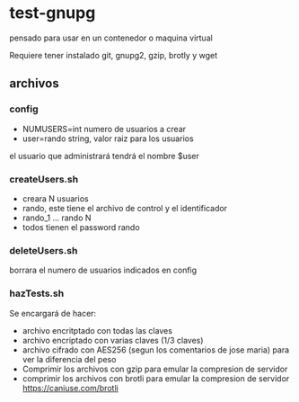 # test-gnupg
pensado para usar en un contenedor o maquina virtual

Requiere tener instalado git, gnupg2, gzip, brotly y wget

## archivos

### config
* NUMUSERS=int numero de usuarios a crear
* user=rando string, valor raiz para los usuarios

el usuario que administrará tendrá el nombre $user

### createUsers.sh
* creara N usuarios 
* rando, este tiene el archivo de control y el identificador
* rando_1 ... rando N
* todos tienen el password rando


### deleteUsers.sh

borrara el numero de usuarios indicados en config

### hazTests.sh

Se encargará de hacer:
* archivo encritptado con todas las claves
* archivo encriptado con varias claves (1/3 claves)
* archivo cifrado con AES256 (segun los comentarios de jose maria) para ver la diferencia del peso
* Comprimir los archivos con gzip para emular la compresion de servidor
* comprimir los archivos con brotli para emular la compresion de servidor https://caniuse.com/brotli